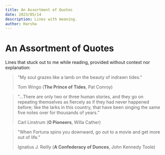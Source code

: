 ```yaml
---
title: An Assortment of Quotes
date: 2023/05/14
description: Lines with meaning.
author: Harsha
---
```


# An Assortment of Quotes

Lines that stuck out to me while reading, provided without context nor explanation:

> "My soul grazes like a lamb on the beauty of indrawn tides."
> 
> Tom Wingo (**The Prince of Tides**, Pat Conroy)

> "...There are only two or three human stories, and they go on repeating themselves as fiercely as if they had never happened before; like the larks in this country, that have been singing the same five notes over for thousands of years.”
>
> Carl Linstrum (**O Pioneers**, Willa Cather)

> "When Fortuna spins you downward, go out to a movie and get more out of life."
>
> Ignatius J. Reilly (**A Confederacy of Dunces**, John Kennedy Toole)